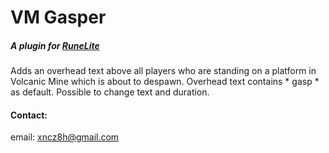 # VM Gasper
##### A plugin for [RuneLite](https://runelite.net/)
Adds an overhead text above all players who are standing on a platform in Volcanic Mine which is about to despawn. Overhead text contains  * gasp * as default. Possible to change text and duration.

#### Contact:
email: xncz8h@gmail.com
